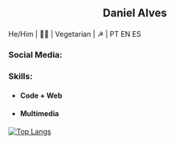  ## <p style='text-align: center;'> Daniel Alves </p>
He/Him | 🏳️‍🌈 | Vegetarian | ☭ | PT EN ES 


### Social Media:


### Skills:
* ####  Code + Web

 
* #### Multimedia

[![Top Langs](https://github-readme-stats.vercel.app/api/top-langs/?username=coolalves)](https://github.com/coolalves/github-readme-stats)

<!--
**coolalves/coolalves** is a ✨ _special_ ✨ repository because its `README.md` (this file) appears on your GitHub profile.

 

